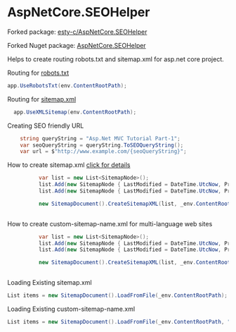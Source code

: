 # AspNetCore.SEOHelper

Forked package: <a href="https://github.com/esty-c/AspNetCore.SEOHelper" target="_blank">esty-c/AspNetCore.SEOHelper</a>

Forked Nuget package: <a href="https://www.nuget.org/packages/AspNetCore.SEOHelper/">AspNetCore.SEOHelper<a/>
  
Helps to create routing  robots.txt  and sitemap.xml for asp.net core project.

Routing for  <a href="https://codingwithesty.com/search-engine-optimization-library-for-dot-net-code-developers#routingrobotstxt"> robots.txt</a>
  ```csharp
  app.UseRobotsTxt(env.ContentRootPath);
  ```

Routing for <a href="https://codingwithesty.com/search-engine-optimization-library-for-dot-net-code-developers#routesitemapxml">sitemap.xml</a>
```csharp
  app.UseXMLSitemap(env.ContentRootPath);
 ```

Creating SEO friendly URL
```csharp
    string queryString = "Asp.Net MVC Tutorial Part-1";
    var seoQueryString = queryString.ToSEOQueryString();
    var url = $"http://www.example.com/{seoQueryString}";
 ```

How to create sitemap.xml <a href="https://codingwithesty.com/search-engine-optimization-library-for-dot-net-code-developers#createsitemap">click for details</a>

  ```csharp 
            var list = new List<SitemapNode>();
            list.Add(new SitemapNode { LastModified = DateTime.UtcNow, Priority = 0.8, Url = "https://codingwithesty.com/serilog-mongodb-in-asp-net-core", Frequency = SitemapFrequency.Daily });
            list.Add(new SitemapNode { LastModified = DateTime.UtcNow, Priority = 0.8, Url = "https://codingwithesty.com/logging-in-asp-net-core", Frequency = SitemapFrequency.Yearly });

            new SitemapDocument().CreateSitemapXML(list, _env.ContentRootPath);
        
  ```

How to create custom-sitemap-name.xml for multi-language web sites

  ```csharp 
            var list = new List<SitemapNode>();
            list.Add(new SitemapNode { LastModified = DateTime.UtcNow, Priority = 0.8, Url = "https://codingwithesty.com/serilog-mongodb-in-asp-net-core", Frequency = SitemapFrequency.Daily });
            list.Add(new SitemapNode { LastModified = DateTime.UtcNow, Priority = 0.8, Url = "https://codingwithesty.com/logging-in-asp-net-core", Frequency = SitemapFrequency.Yearly });

            new SitemapDocument().CreateSitemapXML(list, _env.ContentRootPath, "sitemap-tr.xml");
        
  ```

Loading Existing sitemap.xml
  ```csharp
List items = new SitemapDocument().LoadFromFile(_env.ContentRootPath);
  ```

Loading Existing custom-sitemap-name.xml
  ```csharp
List items = new SitemapDocument().LoadFromFile(_env.ContentRootPath, "sitemap-tr.xml");
  ```

